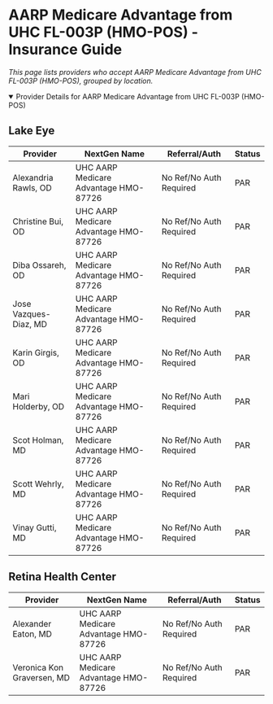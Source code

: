 # AARP Medicare Advantage from UHC FL-003P (HMO-POS) - Insurance Guide

*This page lists providers who accept AARP Medicare Advantage from UHC FL-003P (HMO-POS), grouped by location.*

<details open><summary>Provider Details for AARP Medicare Advantage from UHC FL-003P (HMO-POS)</summary>

## Lake Eye 

| Provider | NextGen Name | Referral/Auth | Status |
|----------|-------------|--------------|--------|
| Alexandria Rawls, OD | UHC AARP Medicare Advantage HMO-87726 | No Ref/No Auth Required | PAR |
| Christine Bui, OD | UHC AARP Medicare Advantage HMO-87726 | No Ref/No Auth Required | PAR |
| Diba Ossareh, OD | UHC AARP Medicare Advantage HMO-87726 | No Ref/No Auth Required | PAR |
| Jose Vazques-Diaz, MD | UHC AARP Medicare Advantage HMO-87726 | No Ref/No Auth Required | PAR |
| Karin Girgis, OD | UHC AARP Medicare Advantage HMO-87726 | No Ref/No Auth Required | PAR |
| Mari Holderby, OD | UHC AARP Medicare Advantage HMO-87726 | No Ref/No Auth Required | PAR |
| Scot Holman, MD | UHC AARP Medicare Advantage HMO-87726 | No Ref/No Auth Required | PAR |
| Scott Wehrly, MD | UHC AARP Medicare Advantage HMO-87726 | No Ref/No Auth Required | PAR |
| Vinay Gutti, MD | UHC AARP Medicare Advantage HMO-87726 | No Ref/No Auth Required | PAR |

## Retina Health Center

| Provider | NextGen Name | Referral/Auth | Status |
|----------|-------------|--------------|--------|
| Alexander Eaton, MD | UHC AARP Medicare Advantage HMO-87726 | No Ref/No Auth Required | PAR |
| Veronica Kon Graversen, MD | UHC AARP Medicare Advantage HMO-87726 | No Ref/No Auth Required | PAR |

</details>

